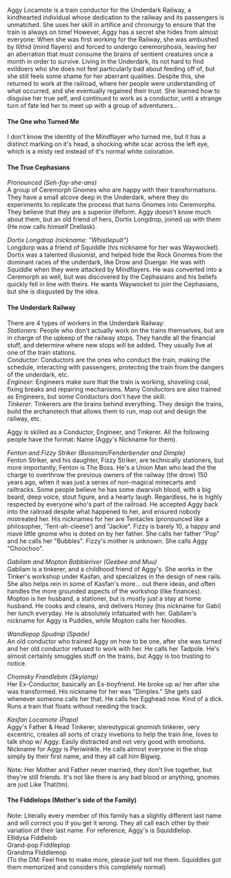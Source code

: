 Aggy Locamote is a train conductor for the Underdark Railway, a kindhearted individual whose dedication to the railway and its passengers is unmatched. She uses her skill in artifice and chronurgy to ensure that the train is always on time! However, Aggy has a secret she hides from almost everyone: When she was first working for the Railway, she was ambushed by Ilithid (mind flayers) and forced to undergo ceremorphosis, leaving her an aberration that must consume the brains of sentient creatures once a month in order to survive. Living in the Underdark, its not hard to find evildoers who she does not feel particularly bad about feeding off of, but she still feels some shame for her aberrant qualities. Despite this, she returned to work at the railroad, where her people were understanding of what occurred, and she eventually regained their trust. She learned how to disguise her true self, and continued to work as a conductor, until a strange turn of fate led her to meet up with a group of adventurers...

#### The One who Turned Me
I don't know the identity of the Mindflayer who turned me, but it has a distinct marking on it's head, a shocking white scar across the left eye, which is a misty red instead of it's normal white coloration.

#### The True Cephasians 
*Pronounced (Seh-fay-she-ans)* \
A group of Ceremorph Gnomes who are happy with their transformations. They have a small alcove deep in the Underdark, where they do experiments to replicate the process that turns Gnomes into Ceremorphs. They believe that they are a superior lifeform. Aggy doesn't know much about them, but an old friend of hers, Dortix Longdrop, joined up with them (He now calls himself Drellask). 

*Dortix Longdrop (nickname: "Whistlepult")* \
Longdorp was a friend of Squiddle (his nickname for her was Waywocket). Dortix was a talented illusionist, and helped hide the Rock Gnomes from the dominant races of the underdark, like Drow and Duergar. He was with Squiddle when they were attacked by Mindflayers. He was converted into a Ceremorph as well, but was discovered by the Cephasians and his beliefs quickly fell in line with theirs. He wants Waywocket to join the Cephasians, but she is disgusted by the idea. 

#### The Underdark Railway
There are 4 types of workers in the Underdark Railway: \
*Stationers:* People who don't actually work on the trains themselves, but are in charge of the upkeep of the railway stops. They handle all the financial stuff, and determine where new stops will be added. They usually live at one of the train stations. \
*Conductor:* Conductors are the ones who conduct the train, making the schedule, interacting with passengers, protecting the train from the dangers of the underdark, etc. \
*Engineer:* Engineers make sure that the train is working, shoveling coal, fixing breaks and repairing mechanisms. Many Conductors are also trained as Engineers, but some Conductors don't have the skill.\
*Tinkerer:* Tinkerers are the brains behind everything. They design the trains, build the archanotech that allows them to run, map out and design the railway, etc. 

Aggy is skilled as a Conductor, Engineer, and Tinkerer. All the following people have the format: Name (Aggy's Nickname for them).

*Fenton and Fizzy Striker (Bossman/Fenderbender and Dimple)* \
Fenton Striker, and his daughter, Fizzy Striker, are technically stationers, but more importantly, Fenton is The Boss. He's a Union Man who lead the the charge to overthrow the previous owners of the railway (the drow) 150 years ago, when it was just a series of non-magical minecarts and railtracks. Some people believe he has some dwarvish blood, with a big beard, deep voice, stout figure, and a hearty laugh. Regardless, he is highly respected by everyone who's part of the railroad. He accepted Aggy back into the railroad despite what happened to her, and ensured nobody mistreated her. His nicknames for her are Tentacles (pronounced like a philosopher, 'Tent-ah-cleese') and "Jackie". Fizzy is barely 10, a happy and niave little gnome who is doted on by her father. She calls her father "Pop" and he calls her "Bubbles". Fizzy's mother is unknown. She calls Aggy "Choochoo". 

*Gabilam and Mopton Babbleriver (Geebee and Muu)* \
Gabilam is a tinkerer, and a childhood friend of Aggy's. She works in the Tinker's workshop under Kasfan, and specializes in the design of new rails. She also helps rein in some of Kasfan's more... out there ideas, and often handles the more grounded aspects of the workshop (like finances). Mopton is her husband, a stationer, but is mostly just a stay at home husband. He cooks and cleans, and delivers Honey (his nickname for Gabi) her lunch everyday. He is absolutely infatuated with her. Gabilam's nickname for Aggy is Puddles, while Mopton calls her Noodles. 

*Wandlepop Spudnip (Spade)* \
An old conductor who trained Aggy on how to be one, after she was turned and her old conductor refused to work with her. He calls her Tadpole. He's almost certainly smuggles stuff on the trains, but Aggy is too trusting to notice. 

*Chomsky Frandlebim (Skylamp)* \
Her Ex-Conductor, basically an Ex-boyfriend. He broke up w/ her after she was transformed. His nickname for her was "Dimples." She gets sad whenever someone calls her that. He calls her Egghead now. Kind of a dick. Runs a train that floats without needing the track. 

*Kasfan Locamote (Papa)* \
Aggy's Father & Head Tinkerer, stereotypical gnomish tinkerer, very excentric, creates all sorts of crazy invetions to help the train line, loves to talk shop w/ Aggy. Easily distracted and not very good with emotions. Nickname for Aggy is Periwinkle. He calls almost everyone in the shop simply by their first name, and they all call him Bigwig.

Note: Her Mother and Father never married, they don't live together, but they're still friends. It's not like there is any bad blood or anything, gnomes are just Like That(tm). 


#### The Fiddlelops (Mother's side of the Family)
Note: Literally every member of this family has a slightly different last name and will correct you if you get it wrong. They all call each other by their variation of their last name. For reference, Aggy's is Squiddlelop.\
Ellidysa Fiddlelob \
Grand-pop Fiddleplop \
Grandma Fliddlemop \
(To the DM: Feel free to make more, please just tell me them. Squiddles got them memorized and considers this completely normal)
